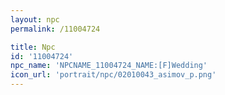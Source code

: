 ```yaml
---
layout: npc
permalink: /11004724

title: Npc
id: '11004724'
npc_name: 'NPCNAME_11004724_NAME:[F]Wedding'
icon_url: 'portrait/npc/02010043_asimov_p.png'
---
```

